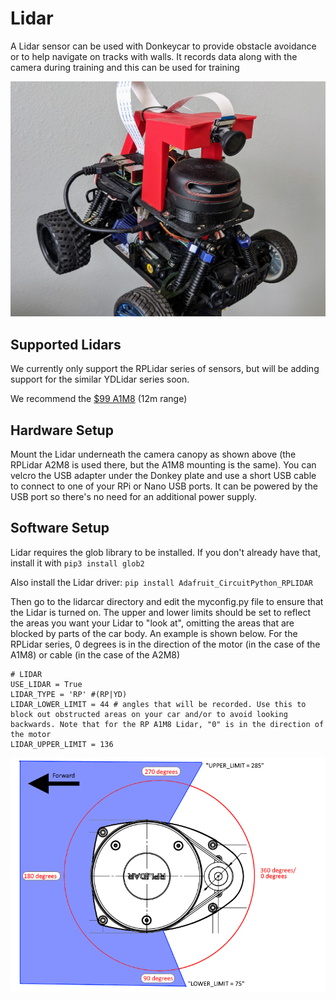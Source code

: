 # Lidar

A Lidar sensor can be used with Donkeycar to provide obstacle avoidance or to help navigate on tracks with walls. It records data along with the camera during training and this can be used for training

![Donkey lidar](../assets/lidar.jpg) 
## Supported Lidars

We currently only support the RPLidar series of sensors, but will be adding support for the similar YDLidar series soon. 

We recommend the [$99 A1M8](https://amzn.to/3vCabyN) (12m range) 


## Hardware Setup

Mount the Lidar underneath the camera canopy as shown above (the RPLidar A2M8 is used there, but the A1M8 mounting is the same). You can velcro the USB adapter under the Donkey plate and use a short USB cable to connect to one of your RPi or Nano USB ports. It can be powered by the USB port so there's no need for an additional power supply.

## Software Setup

Lidar requires the glob library to be installed. If you don't already have that, install it with `pip3 install glob2`

Also install the Lidar driver: `pip install Adafruit_CircuitPython_RPLIDAR`


Then go to the lidarcar directory and edit the myconfig.py file to ensure that the Lidar is turned on. The upper and lower limits should be set to reflect the areas you want your Lidar to "look at", omitting the areas that are blocked by parts of the car body. An example is shown below. For the RPLidar series, 0 degrees is in the direction of the motor (in the case of the A1M8) or cable (in the case of the A2M8)

```
# LIDAR
USE_LIDAR = True
LIDAR_TYPE = 'RP' #(RP|YD)
LIDAR_LOWER_LIMIT = 44 # angles that will be recorded. Use this to block out obstructed areas on your car and/or to avoid looking backwards. Note that for the RP A1M8 Lidar, "0" is in the direction of the motor 
LIDAR_UPPER_LIMIT = 136
```
![Lidar limits](../assets/lidar_angle.png) 



